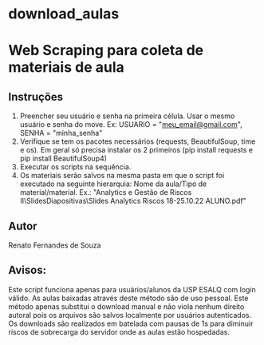 # download_aulas

# Web Scraping para coleta de materiais de aula
## Instruções
1. Preencher seu usuário e senha na primeira célula. Usar o mesmo usuário e senha do move. Ex: USUARIO = "meu_email@gmail.com", SENHA = "minha_senha"
2. Verifique se tem os pacotes necessários (requests, BeautifulSoup, time e os). Em geral só precisa instalar os 2 primeiros (pip install requests e pip install BeautifulSoup4)
3. Executar os scripts na sequência.
4. Os materiais serão salvos na mesma pasta em que o script foi executado na seguinte hierarquia: Nome da aula/Tipo de material/material. Ex.: "Analytics e Gestão de Riscos II\SlidesDiapositivas\Slides Analytics Riscos 18-25.10.22 ALUNO.pdf"

## Autor
Renato Fernandes de Souza

## Avisos:
Este script funciona apenas para usuários/alunos da USP ESALQ com login válido.
As aulas baixadas através deste método são de uso pessoal.
Este método apenas substitui o download manual e não viola nenhum direito autoral pois os arquivos são salvos localmente por usuários autenticados.
Os downloads são realizados em batelada com pausas de 1s para diminuir riscos de sobrecarga do servidor onde as aulas estão hospedadas.
